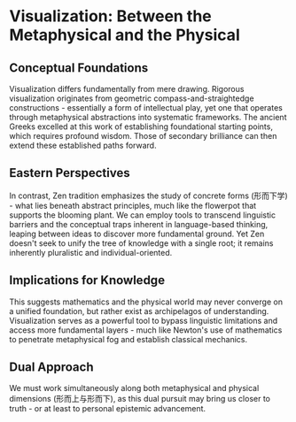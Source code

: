 # Visualization: Between the Metaphysical and the Physical

## Conceptual Foundations

Visualization differs fundamentally from mere drawing. Rigorous visualization originates from geometric compass-and-straightedge constructions - essentially a form of intellectual play, yet one that operates through metaphysical abstractions into systematic frameworks. The ancient Greeks excelled at this work of establishing foundational starting points, which requires profound wisdom. Those of secondary brilliance can then extend these established paths forward.

## Eastern Perspectives

In contrast, Zen tradition emphasizes the study of concrete forms (形而下学) - what lies beneath abstract principles, much like the flowerpot that supports the blooming plant. We can employ tools to transcend linguistic barriers and the conceptual traps inherent in language-based thinking, leaping between ideas to discover more fundamental ground. Yet Zen doesn't seek to unify the tree of knowledge with a single root; it remains inherently pluralistic and individual-oriented.

## Implications for Knowledge

This suggests mathematics and the physical world may never converge on a unified foundation, but rather exist as archipelagos of understanding. Visualization serves as a powerful tool to bypass linguistic limitations and access more fundamental layers - much like Newton's use of mathematics to penetrate metaphysical fog and establish classical mechanics.

## Dual Approach

We must work simultaneously along both metaphysical and physical dimensions (形而上与形而下), as this dual pursuit may bring us closer to truth - or at least to personal epistemic advancement.

